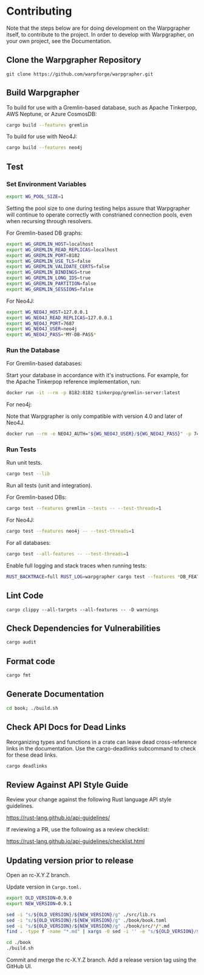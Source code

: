 # Contributing

Note that the steps below are for doing development on the Warpgrapher itself,
to contribute to the project. In order to develop with Warpgrapher, on your own
project, see the Documentation.

## Clone the Warpgrapher Repository

```
git clone https://github.com/warpforge/warpgrapher.git
```

## Build Warpgrapher

To build for use with a Gremlin-based database, such as Apache Tinkerpop, AWS Neptune, or Azure 
CosmosDB:

```bash
cargo build --features gremlin
```

To build for use with Neo4J:

```bash
cargo build --features neo4j
```

## Test

### Set Environment Variables

```bash
export WG_POOL_SIZE=1
```

Setting the pool size to one during testing helps assure that Warpgrapher will continue to operate 
correctly with constrianed connection pools, even when recursing through resolvers.

For Gremlin-based DB graphs:

```bash
export WG_GREMLIN_HOST=localhost
export WG_GREMLIN_READ_REPLICAS=localhost
export WG_GREMLIN_PORT=8182
export WG_GREMLIN_USE_TLS=false
export WG_GREMLIN_VALIDATE_CERTS=false
export WG_GREMLIN_BINDINGS=true
export WG_GREMLIN_LONG_IDS=true
export WG_GREMLIN_PARTITION=false
export WG_GREMLIN_SESSIONS=false
```

For Neo4J:

```bash
export WG_NEO4J_HOST=127.0.0.1
export WG_NEO4J_READ_REPLICAS=127.0.0.1
export WG_NEO4J_PORT=7687
export WG_NEO4J_USER=neo4j
export WG_NEO4J_PASS=*MY-DB-PASS*
```

### Run the Database

For Gremlin-based databases:

Start your database in accordance with it's instructions.  For example, for the Apache Tinkerpop 
reference implementation, run:

```bash
docker run -it --rm -p 8182:8182 tinkerpop/gremlin-server:latest
```

For neo4j:

Note that Warpgrapher is only compatible with version 4.0 and later of Neo4J.

```bash
docker run --rm -e NEO4J_AUTH="${WG_NEO4J_USER}/${WG_NEO4J_PASS}" -p 7474:7474 -p 7687:7687 neo4j:4.4
```

### Run Tests

Run unit tests.

```bash
cargo test --lib
```

Run all tests (unit and integration).

For Gremlin-based DBs:

```bash
cargo test --features gremlin --tests -- --test-threads=1
```

For Neo4J:

```bash
cargo test --features neo4j -- --test-threads=1
```

For all databases:

```bash
cargo test --all-features -- --test-threads=1
```

Enable full logging and stack traces when running tests:

```bash
RUST_BACKTRACE=full RUST_LOG=warpgrapher cargo test --features *DB_FEATURE* -- --nocapture --test-threads=1
```

## Lint Code

```
cargo clippy --all-targets --all-features -- -D warnings
```

## Check Dependencies for Vulnerabilities

```bash
cargo audit
```

## Format code

```bash
cargo fmt
```

## Generate Documentation

```bash
cd book; ./build.sh
```

## Check API Docs for Dead Links

Reorganizing types and functions in a crate can leave dead cross-reference links in the 
documentation. Use the cargo-deadlinks subcommand to check for these dead links.

```bash
cargo deadlinks
```

## Review Against API Style Guide

Review your change against the following Rust language API style guidelines.

https://rust-lang.github.io/api-guidelines/

If reviewing a PR, use the following as a review checklist:

https://rust-lang.github.io/api-guidelines/checklist.html


## Updating version prior to release

Open an rc-X.Y.Z branch.

Update version in `Cargo.toml.`

```bash
export OLD_VERSION=0.9.0
export NEW_VERSION=0.9.1
```

```bash
sed -i "s/${OLD_VERSION}/${NEW_VERSION}/g" ./src/lib.rs
sed -i "s/${OLD_VERSION}/${NEW_VERSION}/g" ./book/book.toml
sed -i "s/${OLD_VERSION}/${NEW_VERSION}/g" ./book/src/*/*.md
find . -type f -name "*.md" | xargs -0 sed -i '' -e "s/${OLD_VERSION}/${NEW_VERSION}/g"
```

```bash
cd ./book
./build.sh
```

Commit and merge the rc-X.Y.Z branch. Add a release version tag using the GitHub UI.